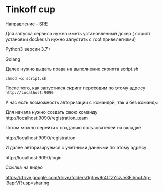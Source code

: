 # Tinkoff cup
Направление - SRE

Для запуска сервиса нужно иметь установленный докер ( скрипт установки docker.sh нужно запустить с root привелегиями)

Python3 версии 3.7+

Golang


Далее нужно выдать права на выполнение скрипта script.sh

``chmod +x script.sh ``

После того, как запустился скрипт переходим по этому адресу 
```http://localhost:9090```


У нас есть возможность авторизации с командой, так и без команды

Для начала нужно создать свою команду 
http://localhost:9090/registration_team

Потом можно перейти к созданию пользователей на вкладке 

http://localhost:9090/registration

И далее авторизируемся с учетными данными по этому адресу

http://localhost:9090/login

Ссылка на видео

https://drive.google.com/drive/folders/1glnw9r4LfzYczJe3EihncLAp-l9aprVI?usp=sharing
